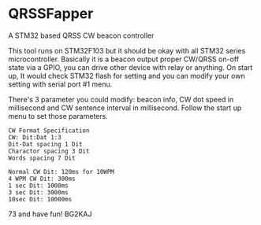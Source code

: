 # QRSSFapper
A STM32 based QRSS CW beacon controller

This tool runs on STM32F103 but it should be okay with all STM32 series microcontroller.
Basically it is a beacon output proper CW/QRSS on-off state via a GPIO, you can drive other device with relay or anything.
On start up, It would check STM32 flash for setting and you can modify your own setting with serial port #1 menu.

There's 3 parameter you could modify: beacon info, CW dot speed in millisecond and CW sentence interval in millisecond.
Follow the start up menu to set those parameters.

	CW Format Specification
	CW: Dit:Dat 1:3
	Dit-Dat spacing 1 Dit
	Charactor spacing 3 Dit
	Words spacing 7 Dit

	Normal CW Dit: 120ms for 10WPM
	4 WPM CW Dit: 300ms
	1 sec Dit: 1000ms
	3 sec Dit: 3000ms
	10sec Dit: 10000ms
  
  73 and have fun!
  BG2KAJ
